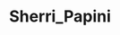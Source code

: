 ---
title: Sherri_Papini
crosslinks:
- MarkMyWords
- TrueCrime
- thepapinis
- exchristian
- HateCrimeHoaxes
- legaladvice
- unresolvedmysteries
- aves
- UnresolvedMysteries
- livven
---
